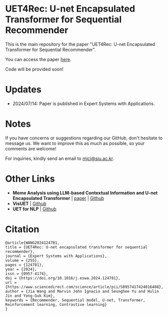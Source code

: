 # UET4Rec: U-net Encapsulated Transformer for  Sequential Recommender

This is the main repository for the paper "UET4Rec: U-net Encapsulated Transformer for  Sequential Recommender".

You can access the paper [here](https://www.sciencedirect.com/science/article/pii/S0957417424016488).

Code will be provided soon!

# Updates
- 2024/07/14: Paper is published in Expert Systems with Applications.

# Notes
If you have concerns or suggestions regarding our GitHub, don't hesitate to message us. We want to improve this as much as possible, so your comments are welcome!

For inquiries, kindly send an email to mjci@sju.ac.kr.

# Other Links
- **Meme Analysis using LLM-based Contextual Information and U-net Encapsulated Transformer** | [paper](https://ieeexplore.ieee.org/document/10589379) | [Github](https://github.com/ignaciomarvinjohn/meme-uet-hmt)
- **VisUET** | [Github](https://github.com/ignaciomarvinjohn/visuet)
- **UET for NLP** | [Github](https://github.com/ignaciomarvinjohn/uet-nlp)


# Citation
```
@article{WANG2024124781,
title = {UET4Rec: U-net encapsulated transformer for sequential recommender},
journal = {Expert Systems with Applications},
volume = {255},
pages = {124781},
year = {2024},
issn = {0957-4174},
doi = {https://doi.org/10.1016/j.eswa.2024.124781},
url = {https://www.sciencedirect.com/science/article/pii/S0957417424016488},
author = {Jia Wang and Marvin John Ignacio and Seunghee Yu and Hulin Jin and Yong-Guk Kim},
keywords = {Recommender, Sequential model, U-net, Transformer, Reinforcement learning, Contrastive learning}
}
```
